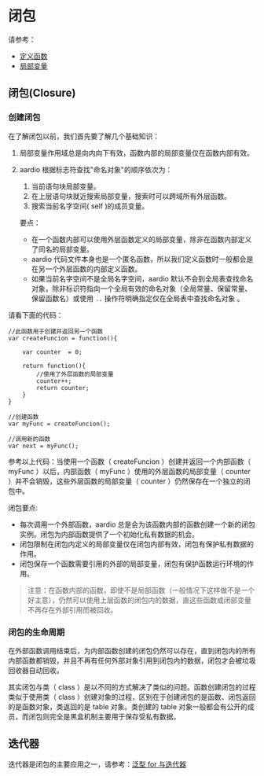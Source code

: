 # 闭包

请参考：

- [定义函数](definitions.md)
- [局部变量](../variables-and-constants.md#var)

## 闭包(Closure)

### 创建闭包

在了解闭包以前，我们首先要了解几个基础知识：

1. 局部变量作用域总是向内向下有效，函数内部的局部变量仅在函数内部有效。

2. aardio 根据标志符查找"命名对象"的顺序依次为：  

    1. 当前语句块局部变量。
    2. 在上层语句块就近搜索局部变量，搜索时可以跨域所有外层函数。 
    3. 搜索当前名字空间( self )的成员变量。

    要点：
    - 在一个函数内部可以使用外层函数定义的局部变量，除非在函数内部定义了同名的局部变量。 
    - aardio 代码文件本身也是一个匿名函数，所以我们定义函数时一般都会是在另一个外层函数的内部定义函数。
    - 如果当前名字空间不是全局名字空间，aardio 默认不会到全局表查找命名对象，除非标识符指向一个全局有效的命名对象（全局常量、保留常量、保留函数名）或使用 `..` 操作符明确指定仅在全局表中查找命名对象 。

请看下面的代码：

```aardio
//此函数用于创建并返回另一个函数
var createFuncion = function(){
	
	var counter  = 0;
	
	return function(){
		//使用了外层函数的局部变量
		counter++;
		return counter; 
	} 
}

//创建函数
var myFunc = createFuncion();

//调用新的函数
var next = myFunc(); 
```

参考以上代码：当使用一个函数（ createFuncion ）创建并返回一个内部函数（ myFunc ）以后，内部函数（ myFunc ）使用的外层函数的局部变量（ counter ）并不会销毁，这些外层函数的局部变量（ counter ）仍然保存在一个独立的闭包中。

闭包要点:

- 每次调用一个外部函数，aardio 总是会为该函数内部的函数创建一个新的闭包实例。闭包为内部函数提供了一个初始化私有数据的机会。
- 闭包限制在闭包内定义的局部变量仅在闭包内部有效，闭包有保护私有数据的作用。
- 闭包保存一个函数需要引用的外部的局部变量，闭包有保护函数运行环境的作用。

> 注意：在函数内部的函数，即使不是局部函数（一般情况下这样做不是一个好主意），仍然可以使用上层函数的闭包内的数据，直这些函数或闭部变量不再存在外部引用而被回收。

### 闭包的生命周期   
  
在外部函数调用结束后，为内部函数创建的闭包仍然可以存在，直到闭包内的所有内部函数都销毁，并且不再有任何外部对象引用到闭包内的数据，闭包才会被垃圾回收器自动回收。

其实闭包与类（ class ）是以不同的方式解决了类似的问题。函数创建闭包的过程类似于使用类（ class ）创建对象的过程，区别在于创建闭包的是函数、闭包返回的是函数对象，类返回的是 table 对象。类创建的 table 对象一般都会有公开的成员，而闭包则完全是黑盒机制主要用于保存受私有数据。  

## 迭代器

迭代器是闭包的主要应用之一，请参考：[泛型 for 与迭代器](../statements/iterator.md)